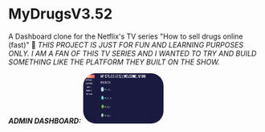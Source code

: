 # MyDrugsV3.52
A Dashboard clone for the Netflix's TV series "How to sell drugs online (fast)" 💊
<i>THIS PROJECT IS JUST FOR FUN AND LEARNING PURPOSES ONLY. I AM A FAN OF THIS TV SERIES AND I WANTED TO TRY AND BUILD SOMETHING LIKE THE PLATFORM THEY BUILT ON THE SHOW.<i>

<b>ADMIN DASHBOARD:</b>
<img src="static/main1.png" height="100px" width="160px" style="border-radius:25px;">
